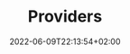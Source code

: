 ---
title: "Providers"
date: 2022-06-09T22:13:54+02:00
lastmod: 2022-06-09T22:13:54+02:00
description: ""
lead: ""
draft: true
images: []
weight: 999
toc: true
menu:
  docs:
    parent: "Rules"
---